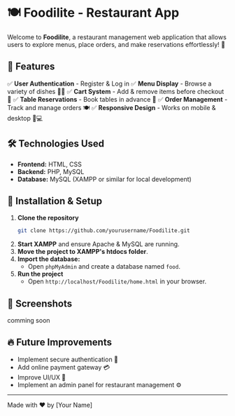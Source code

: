 # 🍽️ Foodilite - Restaurant App

Welcome to **Foodilite**, a restaurant management web application that allows users to explore menus, place orders, and make reservations effortlessly! 🚀

## 📌 Features

✅ **User Authentication** - Register & Log in 
✅ **Menu Display** - Browse a variety of dishes 🍕🥗
✅ **Cart System** - Add & remove items before checkout 🛒
✅ **Table Reservations** - Book tables in advance 📅
✅ **Order Management** - Track and manage orders 🍽️
✅ **Responsive Design** - Works on mobile & desktop 📱💻

## 🛠️ Technologies Used

- **Frontend:** HTML, CSS
- **Backend:** PHP, MySQL
- **Database:** MySQL (XAMPP or similar for local development)

## 🚀 Installation & Setup

1. **Clone the repository**
   ```sh
   git clone https://github.com/yourusername/Foodilite.git
   ```
2. **Start XAMPP** and ensure Apache & MySQL are running.
3. **Move the project to XAMPP's htdocs folder**.
4. **Import the database:**
   - Open `phpMyAdmin` and create a database named `food`.
5. **Run the project**
   - Open `http://localhost/Foodilite/home.html` in your browser.

## 📸 Screenshots

comming soon



## 🔥 Future Improvements

- Implement secure authentication 🔐
- Add online payment gateway 💳
- Improve UI/UX 🎨
- Implement an admin panel for restaurant management ⚙️

---

Made with ❤️ by [Your Name]

